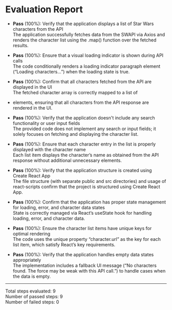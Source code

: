 # Evaluation Report

- **Pass** (100%): Verify that the application displays a list of Star Wars characters from the API  
  The application successfully fetches data from the SWAPI via Axios and renders the character list using the .map() function over the fetched results.

- **Pass** (100%): Ensure that a visual loading indicator is shown during API calls  
  The code conditionally renders a loading indicator paragraph element (“Loading characters…”) when the loading state is true.

- **Pass** (100%): Confirm that all characters fetched from the API are displayed in the UI  
  The fetched character array is correctly mapped to a list of <li> elements, ensuring that all characters from the API response are rendered in the UI.

- **Pass** (100%): Verify that the application doesn't include any search functionality or user input fields  
  The provided code does not implement any search or input fields; it solely focuses on fetching and displaying the character list.

- **Pass** (100%): Ensure that each character entry in the list is properly displayed with the character name  
  Each list item displays the character’s name as obtained from the API response without additional unnecessary elements.

- **Pass** (100%): Verify that the application structure is created using Create React App  
  The file structure (with separate public and src directories) and usage of react-scripts confirm that the project is structured using Create React App.

- **Pass** (100%): Confirm that the application has proper state management for loading, error, and character data states  
  State is correctly managed via React’s useState hook for handling loading, error, and character data.

- **Pass** (100%): Ensure the character list items have unique keys for optimal rendering  
  The code uses the unique property “character.url” as the key for each list item, which satisfy React’s key requirements.

- **Pass** (100%): Verify that the application handles empty data states appropriately  
  The implementation includes a fallback UI message (“No characters found. The force may be weak with this API call.”) to handle cases when the data is empty.

---

Total steps evaluated: 9  
Number of passed steps: 9  
Number of failed steps: 0